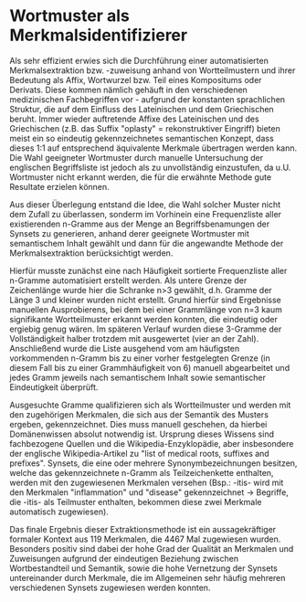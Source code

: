 Wortmuster als Merkmalsidentifizierer
=====================================

Als sehr effizient erwies sich die Durchführung einer automatisierten Merkmalsextraktion bzw. -zuweisung anhand von Wortteilmustern und ihrer Bedeutung als Affix, Wortwurzel bzw. Teil eines Kompositums oder Derivats. Diese kommen nämlich gehäuft in den verschiedenen medizinischen Fachbegriffen vor - aufgrund der konstanten sprachlichen Struktur, die auf dem Einfluss des Lateinischen und dem Griechischen beruht. Immer wieder auftretende Affixe des Lateinischen und des Griechischen (z.B. das Suffix "oplasty" = rekonstruktiver Eingriff) bieten meist ein so eindeutig gekennzeichnetes semantischen Konzept, dass dieses 1:1 auf entsprechend äquivalente Merkmale übertragen werden kann. Die Wahl geeigneter Wortmuster durch manuelle Untersuchung der englischen Begriffsliste ist jedoch als zu unvollständig einzustufen, da u.U. Wortmuster nicht erkannt werden, die für die erwähnte Methode gute Resultate erzielen können.

Aus dieser Überlegung entstand die Idee, die Wahl solcher Muster nicht dem Zufall zu überlassen, sonderm im Vorhinein eine Frequenzliste aller existierenden n-Gramme aus der Menge an Begriffsbenamungen der Synsets zu generieren, anhand derer geeignete Wortmuster mit semantischem Inhalt gewählt und dann für die angewandte Methode der Merkmalsextraktion berücksichtigt werden.

Hierfür musste zunächst eine nach Häufigkeit sortierte Frequenzliste aller n-Gramme automatisiert erstellt werden. Als untere Grenze der Zeichenlänge wurde hier die Schranke n>3 gewählt, d.h. Gramme der Länge 3 und kleiner wurden nicht erstellt. Grund hierfür sind Ergebnisse manuellen Ausprobierens, bei dem bei einer Grammlänge von n=3 kaum signifikante Wortteilmuster erkannt werden konnten, die eindeutig oder ergiebig genug wären. Im späteren Verlauf wurden diese 3-Gramme der Vollständigkeit halber trotzdem mit ausgewertet (vier an der Zahl). Anschließend wurde die Liste ausgehend vom am häufigsten vorkommenden n-Gramm bis zu einer vorher festgelegten Grenze (in diesem Fall bis zu einer Grammhäufigkeit von 6) manuell abgearbeitet und jedes Gramm jeweils nach semantischem Inhalt sowie semantischer Eindeutigkeit überprüft.

Ausgesuchte Gramme qualifizieren sich als Wortteilmuster und werden mit den zugehörigen Merkmalen, die sich aus der Semantik des Musters ergeben, gekennzeichnet. Dies muss manuell geschehen, da hierbei Domänenwissen absolut notwendig ist. Ursprung dieses Wissens sind fachbezogene Quellen und die Wikipedia-Enzyklopädie, aber insbesondere der englische Wikipedia-Artikel zu "list of medical roots, suffixes and prefixes". Synsets, die eine oder mehrere Synonymbezeichnungen besitzen, welche das gekennzeichnete n-Gramm als Teilzeichenkette enthalten, werden mit den zugewiesenen Merkmalen versehen (Bsp.: -itis- wird mit den Merkmalen "inflammation" und "disease" gekennzeichnet -> Begriffe, die -itis- als Teilmuster enthalten, bekommen diese zwei Merkmale automatisch zugewiesen).

Das finale Ergebnis dieser Extraktionsmethode ist ein aussagekräftiger formaler Kontext aus 119 Merkmalen, die 4467 Mal zugewiesen wurden. Besonders positiv sind dabei der hohe Grad der Qualität an Merkmalen und Zuweisungen aufgrund der eindeutigen Beziehung zwischen Wortbestandteil und Semantik, sowie die hohe Vernetzung der Synsets untereinander durch Merkmale, die im Allgemeinen sehr häufig mehreren verschiedenen Synsets zugewiesen werden konnten.
